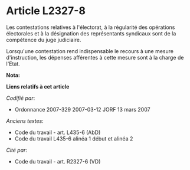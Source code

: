 # Article L2327-8

Les contestations relatives à l'électorat, à la régularité des opérations électorales et à la désignation des représentants
syndicaux sont de la compétence du juge judiciaire.

Lorsqu'une contestation rend indispensable le recours à une mesure d'instruction, les dépenses afférentes à cette mesure sont
à la charge de l'Etat.

**Nota:**



**Liens relatifs à cet article**

_Codifié par_:

  - Ordonnance 2007-329 2007-03-12 JORF 13 mars 2007

_Anciens textes_:

  - Code du travail - art. L435-6 (AbD)
  - Code du travail L435-6 alinéa 1 début et alinéa 2

_Cité par_:

  - Code du travail - art. R2327-6 (VD)

